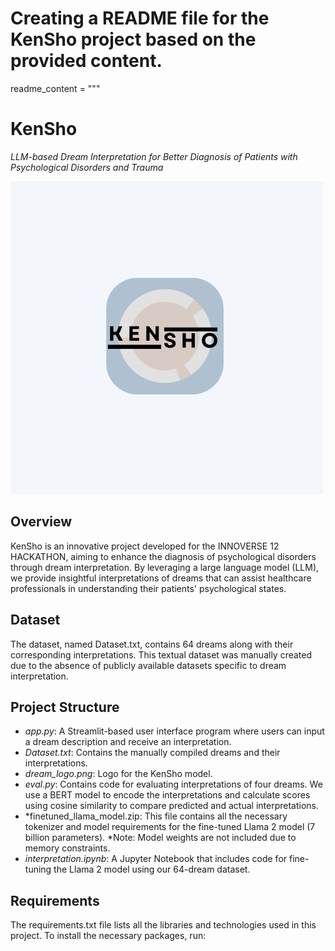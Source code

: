 # Creating a README file for the KenSho project based on the provided content.
readme_content = """
# KenSho

*LLM-based Dream Interpretation for Better Diagnosis of Patients with Psychological Disorders and Trauma*

![KenSho](dream_logo.png)

## Overview

KenSho is an innovative project developed for the INNOVERSE 12 HACKATHON, aiming to enhance the diagnosis of psychological disorders through dream interpretation. By leveraging a large language model (LLM), we provide insightful interpretations of dreams that can assist healthcare professionals in understanding their patients' psychological states.

## Dataset

The dataset, named Dataset.txt, contains 64 dreams along with their corresponding interpretations. This textual dataset was manually created due to the absence of publicly available datasets specific to dream interpretation.

## Project Structure

- *app.py*: A Streamlit-based user interface program where users can input a dream description and receive an interpretation.
- *Dataset.txt*: Contains the manually compiled dreams and their interpretations.
- *dream_logo.png*: Logo for the KenSho model.
- *eval.py*: Contains code for evaluating interpretations of four dreams. We use a BERT model to encode the interpretations and calculate scores using cosine similarity to compare predicted and actual interpretations.
- *finetuned_llama_model.zip: This file contains all the necessary tokenizer and model requirements for the fine-tuned Llama 2 model (7 billion parameters). *Note: Model weights are not included due to memory constraints.
- *interpretation.ipynb*: A Jupyter Notebook that includes code for fine-tuning the Llama 2 model using our 64-dream dataset.

## Requirements

The requirements.txt file lists all the libraries and technologies used in this project. To install the necessary packages, run:
